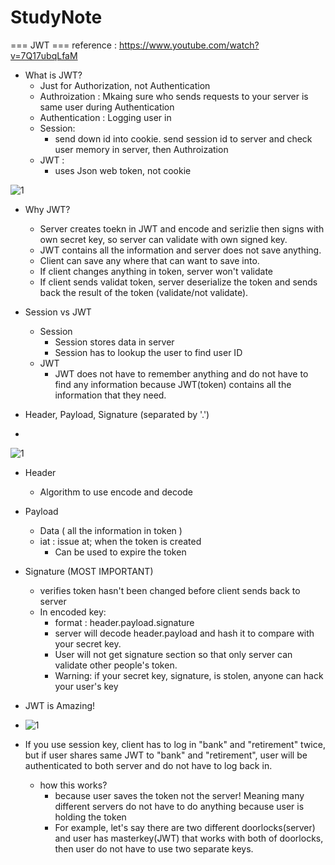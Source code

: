 # StudyNote

=== JWT ===
reference : https://www.youtube.com/watch?v=7Q17ubqLfaM
- What is JWT?
  -  Just for Authorization, not Authentication
    - Authroization  : Mkaing sure who sends requests to your server is same user during Authentication
    - Authentication : Logging user in
  - Session:
    - send down id into cookie. send session id to server and check user memory in server, then Authroization
  - JWT :
    - uses Json web token, not cookie
    
![1](https://github.com/DASverseTJK/StudyNote/assets/131336470/ab7eb05a-72ef-42be-9840-e025ca968103)
 
 - Why JWT?
   - Server creates toekn in JWT and encode and serizlie then signs with own secret key, so server can validate with own signed key.
   - JWT contains all the information and server does not save anything.
   - Client can save any where that can want to save into.
   - If client changes anything in token, server won't validate
   - If client sends validat token, server deserialize the token and sends back the result of the token (validate/not validate).
 - Session vs JWT
   - Session
     - Session stores data in server
     - Session has to lookup the user to find user ID
   - JWT
     - JWT does not have to remember anything and do not have to find any information because JWT(token) contains all the information that they need.

- Header, Payload, Signature (separated by '.')
- 
![1](https://github.com/DASverseTJK/StudyNote/assets/131336470/677e5bd6-5fcc-45d9-ba69-d367d06e7049)

  - Header
    - Algorithm to use encode and decode
  - Payload
    - Data ( all the information in token )
    - iat : issue at; when the token is created
      -  Can be used to expire the token
  - Signature (MOST IMPORTANT)
    - verifies token hasn't been changed before client sends back to server
    - In encoded key:
      - format : header.payload.signature
      - server will decode header.payload and hash it to compare with your secret key.
      - User will not get signature section so that only server can validate other people's token.
      - Warning: if your secret key, signature, is stolen, anyone can hack your user's key


- JWT is Amazing!
- ![1](https://github.com/DASverseTJK/StudyNote/assets/131336470/1371ba4e-2046-44b6-9f45-189411bf4882)
- If you use session key, client has to log in "bank" and "retirement" twice, but if user shares same JWT to "bank" and "retirement", user will be authenticated to both server and do not have to log back in.
  - how this works?
    - because user saves the token not the server! Meaning many different servers do not have to do anything because user is holding the token
    - For example, let's say there are two different doorlocks(server) and user has masterkey(JWT) that works with both of doorlocks, then user do not have to use two separate keys.
